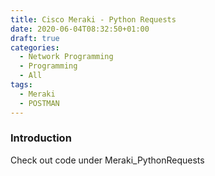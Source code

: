 ```yaml
---
title: Cisco Meraki - Python Requests
date: 2020-06-04T08:32:50+01:00
draft: true
categories:
  - Network Programming
  - Programming
  - All
tags:
  - Meraki
  - POSTMAN
---
```

### Introduction

Check out code under Meraki_PythonRequests